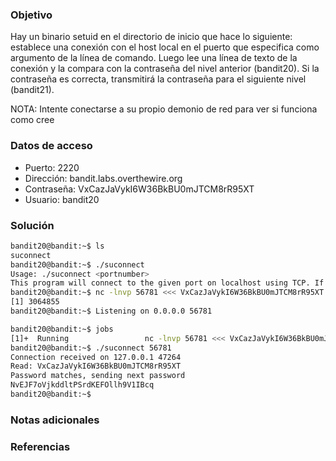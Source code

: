 ### Objetivo
Hay un binario setuid en el directorio de inicio que hace lo siguiente: establece una conexión con el host local en el puerto que especifica como argumento de la línea de comando. Luego lee una línea de texto de la conexión y la compara con la contraseña del nivel anterior (bandit20). Si la contraseña es correcta, transmitirá la contraseña para el siguiente nivel (bandit21).

NOTA: Intente conectarse a su propio demonio de red para ver si funciona como cree
### Datos de acceso
- Puerto: 2220
- Dirección: bandit.labs.overthewire.org
- Contraseña: VxCazJaVykI6W36BkBU0mJTCM8rR95XT
- Usuario: bandit20
### Solución

```bash
bandit20@bandit:~$ ls
suconnect
bandit20@bandit:~$ ./suconnect
Usage: ./suconnect <portnumber>
This program will connect to the given port on localhost using TCP. If it receives the correct password from the other side, the next password is transmitted back.
bandit20@bandit:~$ nc -lnvp 56781 <<< VxCazJaVykI6W36BkBU0mJTCM8rR95XT &
[1] 3064855
bandit20@bandit:~$ Listening on 0.0.0.0 56781

bandit20@bandit:~$ jobs
[1]+  Running                 nc -lnvp 56781 <<< VxCazJaVykI6W36BkBU0mJTCM8rR95XT &
bandit20@bandit:~$ ./suconnect 56781
Connection received on 127.0.0.1 47264
Read: VxCazJaVykI6W36BkBU0mJTCM8rR95XT
Password matches, sending next password
NvEJF7oVjkddltPSrdKEFOllh9V1IBcq
bandit20@bandit:~$
```

### Notas adicionales


### Referencias
